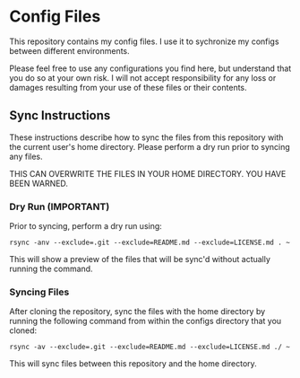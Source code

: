 # Config Files

This repository contains my config files. I use it to sychronize my configs 
between different environments.

Please feel free to use any configurations you find here, but understand that 
you do so at your own risk. I will not accept responsibility for any loss or 
damages resulting from your use of these files or their contents.

## Sync Instructions

These instructions describe how to sync the files from this repository with 
the current user's home directory. Please perform a dry run prior to syncing 
any files.

THIS CAN OVERWRITE THE FILES IN YOUR HOME DIRECTORY. YOU HAVE BEEN WARNED.

### Dry Run (**IMPORTANT**)

Prior to syncing, perform a dry run using:
```
rsync -anv --exclude=.git --exclude=README.md --exclude=LICENSE.md . ~
```
This will show a preview of the files that will be sync'd without actually 
running the command.

### Syncing Files

After cloning the repository, sync the files with the home directory by 
running the following command from within the configs directory that you 
cloned:
```
rsync -av --exclude=.git --exclude=README.md --exclude=LICENSE.md ./ ~
```
This will sync files between this repository and the home directory.


